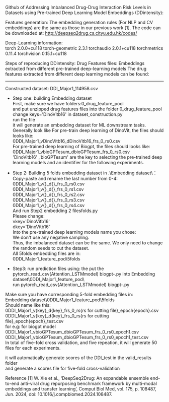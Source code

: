 Github of Addressing Imbalanced Drug-Drug Interaction Risk Levels in Datasets using Pre-trained Deep Learning Model Embeddings (DDintensity):

Features generation:
The embedding generation rules (For NLP and CV embeddings) are the same as those in our previous work [1].
The code can be downloaded at:
http://deepseq2drug.cs.cityu.edu.hk/codes/

Deep-Learning information:  
torch                   2.0.0+cu118
torch-geometric         2.3.1
torchaudio              2.0.1+cu118
torchmetrics            0.11.4
torchvision             0.15.1+cu118

Steps of reproducing DDintensity:
Drug Features files:
Embeddings extracted from different pre-trained deep-learning models
The drug features extracted from different deep learning models can be found:
__________________
Constructed dataset:
DDI_Major1_114958.csv

* Step one:  building Embedding dataset  
First, make sure we have folders:0_drug_feature_pool  
and put unzipped drug features files into the folder 0_drug_feature_pool  
change 
keys='DinoVitb16' in dataset_construction.py  
run the file  
it will generate an embedding dataset for ML downstream tasks.  
Generally look like
For pre-train deep learning of DinoVit, the files should looks like:  
0DDI_Major1_vDinoVitb16_dDinoVitb16_frs_0_rs0.csv  
For pre-trained deep learning of Biogpt, the files should looks like:  
0DDI_Major1_vbioGPTesum_dbioGPTesum_frs_0_rs0.csv   
'DinoVitb16' ,'bioGPTesum' are the key to selecting the pre-trained deep learning models and an identifier for the following experiments.  

* Step 2: Building 5 folds embedding dataset
in .\Embedding dataset\：  
Copy-paste and rename the last number from 0-4:  
0DDI_Major1_v{}_d{}_frs_0_rs0.csv  
0DDI_Major1_v{}_d{}_frs_0_rs1.csv  
0DDI_Major1_v{}_d{}_frs_0_rs2.csv  
0DDI_Major1_v{}_d{}_frs_0_rs3.csv  
0DDI_Major1_v{}_d{}_frs_0_rs4.csv  
And run 
Step2 embedding 2 filesfolds.py  
Please change:  
vkey='DinoVitb16'  
dkey='DinoVitb16'  
Into the pre-trained deep learning models name you chose:  
We don't use any negative sampling.  
Thus, the imbalanced dataset can be the same. We only need to change the random seeds to cut the dataset.  
All 5folds embedding files are in:  
0DDI_Major1_feature_pod\5folds  

* Step3: run prediction files using:
the put the pytorch_read_csv(Attention_LSTMmodel) biogpt-.py into 
Embedding dataset\0DDI_Major1_feature_pod\  
run pytorch_read_csv(Attention_LSTMmodel) biogpt-.py  

Make sure you have corresponding 5-fold embedding files in:  
Embedding dataset\0DDI_Major1_feature_pod\5folds   
Should name like this:    
0DDI_Major1_v{key}_d{key}_frs_0_rs{rs for cutting file}_epoch{epoch}.csv  
0DDI_Major1_v{key}_d{key}_frs_0_rs{rs for cutting file}_epoch{epoch}_test.csv  
for e.g:  for biogpt model
0DDI_Major1_vbioGPTesum_dbioGPTesum_frs_0_rs0_epoch1.csv  
0DDI_Major1_vbioGPTesum_dbioGPTesum_frs_0_rs0_epoch1_test.csv    
In total of five-fold cross validation, and five repeation, it will generate 50 files for each experiments.  


it will automatically generate scores of the DDI_test in the valid_results folder  
and generate a scores file for five-fold cross-validation  

Reference
[1] W. Xie et al., ‘DeepSeq2Drug: An expandable ensemble end-to-end anti-viral drug repurposing benchmark framework by multi-modal embeddings and transfer learning’, Comput Biol Med, vol. 175, p. 108487, Jun. 2024, doi: 10.1016/j.compbiomed.2024.108487.
